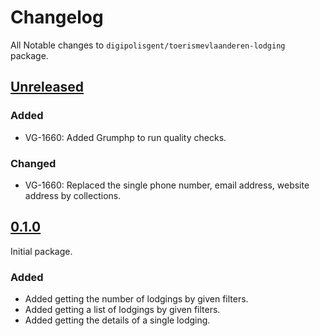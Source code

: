 # Changelog

All Notable changes to `digipolisgent/toerismevlaanderen-lodging` package.

## [Unreleased]

### Added

* VG-1660: Added Grumphp to run quality checks.

### Changed

* VG-1660: Replaced the single phone number, email address, website address by
           collections.

## [0.1.0]

Initial package.

### Added

* Added getting the number of lodgings by given filters.
* Added getting a list of lodgings by given filters.
* Added getting the details of a single lodging.

[0.1.0]: https://github.com/digipolisgent/php_package_dg-toerismevlaanderen-lodging/releases/tag/0.1.0
[Unreleased]: https://github.com/digipolisgent/php_package_dg-toerismevlaanderen-lodging/compare/master...develop
